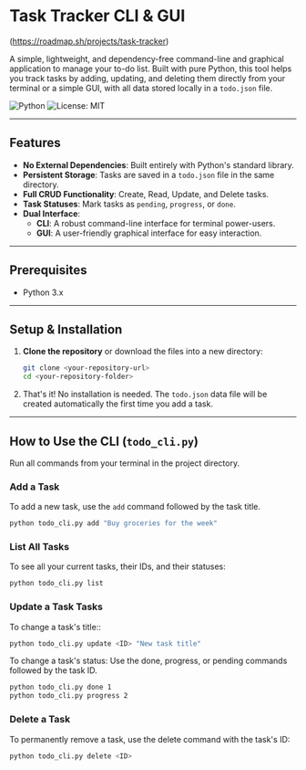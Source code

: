 # Task Tracker CLI & GUI 
(https://roadmap.sh/projects/task-tracker)

A simple, lightweight, and dependency-free command-line and graphical application to manage your to-do list. Built with pure Python, this tool helps you track tasks by adding, updating, and deleting them directly from your terminal or a simple GUI, with all data stored locally in a `todo.json` file.

![Python](https://img.shields.io/badge/python-3.x-blue.svg)
![License: MIT](https://img.shields.io/badge/License-MIT-yellow.svg)

---

## Features

- **No External Dependencies**: Built entirely with Python's standard library.
- **Persistent Storage**: Tasks are saved in a `todo.json` file in the same directory.
- **Full CRUD Functionality**: Create, Read, Update, and Delete tasks.
- **Task Statuses**: Mark tasks as `pending`, `progress`, or `done`.
- **Dual Interface**:
  - **CLI**: A robust command-line interface for terminal power-users.
  - **GUI**: A user-friendly graphical interface for easy interaction.

---

## Prerequisites

- Python 3.x

---

## Setup & Installation

1.  **Clone the repository** or download the files into a new directory:
    ```bash
    git clone <your-repository-url>
    cd <your-repository-folder>
    ```

2.  That's it! No installation is needed. The `todo.json` data file will be created automatically the first time you add a task.

---

## How to Use the CLI (`todo_cli.py`)

Run all commands from your terminal in the project directory.

### Add a Task

To add a new task, use the `add` command followed by the task title.
```bash
python todo_cli.py add "Buy groceries for the week"
```

### List All Tasks

To see all your current tasks, their IDs, and their statuses:
```bash
python todo_cli.py list
```
### Update a Task Tasks

To change a task's title::
```bash
python todo_cli.py update <ID> "New task title"
```

To change a task's status:
Use the done, progress, or pending commands followed by the task ID.
```bash
python todo_cli.py done 1
python todo_cli.py progress 2
```

### Delete a Task
To permanently remove a task, use the delete command with the task's ID:
```bash
python todo_cli.py delete <ID>
```
